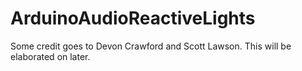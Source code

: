 # ArduinoAudioReactiveLights
Some credit goes to Devon Crawford and Scott Lawson. This will be elaborated on later.
